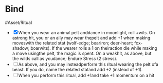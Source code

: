 # Bind
#Asset/Ritual 
- <input type="checkbox" checked>When you wear an animal pelt anddance in moonlight, roll +wits. On astrong hit, you or an ally may wear thepelt and add +1 when making moveswith the related stat (wolf-edge; beariron; deer-heart; fox-shadow; boarwits). If the wearer rolls a 1 on theiraction die while making a move usingthe pelt, the magic is spent. On a weakhit, as above, but the wilds call as youdance; Endure Stress (2 stress).
- <input type="checkbox">As above, and you may insteadperform this ritual wearing the pelt ofa beast. If you do, name the related statand add +2 (instead of +1).
- <input type="checkbox">When you perform this ritual, add +1and take +1 momentum on a hit